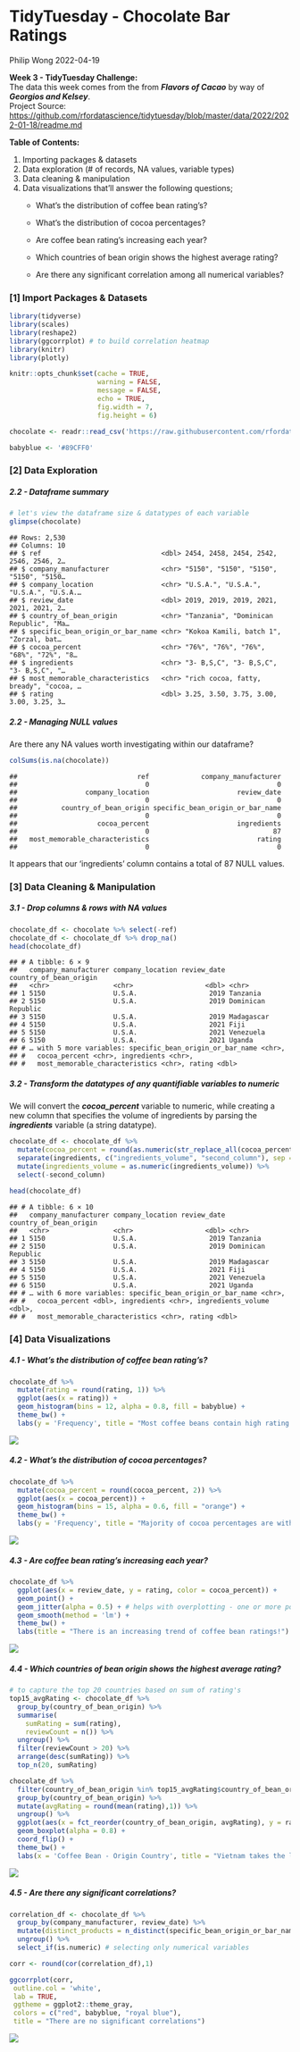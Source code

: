 TidyTuesday - Chocolate Bar Ratings
================
Philip Wong
2022-04-19

<strong> Week 3 - TidyTuesday Challenge: </strong> <br> The data this
week comes from the from ***Flavors of Cacao*** by way of ***Georgios
and Kelsey***. <br> Project Source:
<https://github.com/rfordatascience/tidytuesday/blob/master/data/2022/2022-01-18/readme.md>
<br>

<strong> Table of Contents: </strong> <br>

1.  Importing packages & datasets
2.  Data exploration (# of records, NA values, variable types)
3.  Data cleaning & manipulation
4.  Data visualizations that’ll answer the following questions;
    -   What’s the distribution of coffee bean rating’s?

    -   What’s the distribution of cocoa percentages?

    -   Are coffee bean rating’s increasing each year?

    -   Which countries of bean origin shows the highest average rating?

    -   Are there any significant correlation among all numerical
        variables?

### \[1\] Import Packages & Datasets

``` r
library(tidyverse)
library(scales)
library(reshape2)
library(ggcorrplot) # to build correlation heatmap
library(knitr)
library(plotly)

knitr::opts_chunk$set(cache = TRUE, 
                      warning = FALSE,
                      message = FALSE, 
                      echo = TRUE, 
                      fig.width = 7, 
                      fig.height = 6)

chocolate <- readr::read_csv('https://raw.githubusercontent.com/rfordatascience/tidytuesday/master/data/2022/2022-01-18/chocolate.csv')

babyblue <- '#89CFF0'
```

### \[2\] Data Exploration

##### 2.2 - Dataframe summary

``` r
# let's view the dataframe size & datatypes of each variable
glimpse(chocolate)
```

    ## Rows: 2,530
    ## Columns: 10
    ## $ ref                              <dbl> 2454, 2458, 2454, 2542, 2546, 2546, 2…
    ## $ company_manufacturer             <chr> "5150", "5150", "5150", "5150", "5150…
    ## $ company_location                 <chr> "U.S.A.", "U.S.A.", "U.S.A.", "U.S.A.…
    ## $ review_date                      <dbl> 2019, 2019, 2019, 2021, 2021, 2021, 2…
    ## $ country_of_bean_origin           <chr> "Tanzania", "Dominican Republic", "Ma…
    ## $ specific_bean_origin_or_bar_name <chr> "Kokoa Kamili, batch 1", "Zorzal, bat…
    ## $ cocoa_percent                    <chr> "76%", "76%", "76%", "68%", "72%", "8…
    ## $ ingredients                      <chr> "3- B,S,C", "3- B,S,C", "3- B,S,C", "…
    ## $ most_memorable_characteristics   <chr> "rich cocoa, fatty, bready", "cocoa, …
    ## $ rating                           <dbl> 3.25, 3.50, 3.75, 3.00, 3.00, 3.25, 3…

##### 2.2 - Managing NULL values

Are there any NA values worth investigating within our dataframe?

``` r
colSums(is.na(chocolate))
```

    ##                              ref             company_manufacturer 
    ##                                0                                0 
    ##                 company_location                      review_date 
    ##                                0                                0 
    ##           country_of_bean_origin specific_bean_origin_or_bar_name 
    ##                                0                                0 
    ##                    cocoa_percent                      ingredients 
    ##                                0                               87 
    ##   most_memorable_characteristics                           rating 
    ##                                0                                0

It appears that our ‘ingredients’ column contains a total of 87 NULL
values.

### \[3\] Data Cleaning & Manipulation

##### 3.1 - Drop columns & rows with NA values

``` r
chocolate_df <- chocolate %>% select(-ref)
chocolate_df <- chocolate_df %>% drop_na()
head(chocolate_df)
```

    ## # A tibble: 6 × 9
    ##   company_manufacturer company_location review_date country_of_bean_origin
    ##   <chr>                <chr>                  <dbl> <chr>                 
    ## 1 5150                 U.S.A.                  2019 Tanzania              
    ## 2 5150                 U.S.A.                  2019 Dominican Republic    
    ## 3 5150                 U.S.A.                  2019 Madagascar            
    ## 4 5150                 U.S.A.                  2021 Fiji                  
    ## 5 5150                 U.S.A.                  2021 Venezuela             
    ## 6 5150                 U.S.A.                  2021 Uganda                
    ## # … with 5 more variables: specific_bean_origin_or_bar_name <chr>,
    ## #   cocoa_percent <chr>, ingredients <chr>,
    ## #   most_memorable_characteristics <chr>, rating <dbl>

##### 3.2 - Transform the datatypes of any quantifiable variables to numeric

We will convert the ***cocoa_percent*** variable to numeric, while
creating a new column that specifies the volume of ingredients by
parsing the ***ingredients*** variable (a string datatype).

``` r
chocolate_df <- chocolate_df %>% 
  mutate(cocoa_percent = round(as.numeric(str_replace_all(cocoa_percent, "%", ""))/100, 2)) %>% 
  separate(ingredients, c("ingredients_volume", "second_column"), sep = "-", remove = FALSE) %>% 
  mutate(ingredients_volume = as.numeric(ingredients_volume)) %>% 
  select(-second_column)

head(chocolate_df)
```

    ## # A tibble: 6 × 10
    ##   company_manufacturer company_location review_date country_of_bean_origin
    ##   <chr>                <chr>                  <dbl> <chr>                 
    ## 1 5150                 U.S.A.                  2019 Tanzania              
    ## 2 5150                 U.S.A.                  2019 Dominican Republic    
    ## 3 5150                 U.S.A.                  2019 Madagascar            
    ## 4 5150                 U.S.A.                  2021 Fiji                  
    ## 5 5150                 U.S.A.                  2021 Venezuela             
    ## 6 5150                 U.S.A.                  2021 Uganda                
    ## # … with 6 more variables: specific_bean_origin_or_bar_name <chr>,
    ## #   cocoa_percent <dbl>, ingredients <chr>, ingredients_volume <dbl>,
    ## #   most_memorable_characteristics <chr>, rating <dbl>

### \[4\] Data Visualizations

##### 4.1 - What’s the distribution of coffee bean rating’s?

``` r
chocolate_df %>% 
  mutate(rating = round(rating, 1)) %>% 
  ggplot(aes(x = rating)) + 
  geom_histogram(bins = 12, alpha = 0.8, fill = babyblue) +
  theme_bw() +
  labs(y = 'Frequency', title = "Most coffee beans contain high rating's between 3-4%")
```

![](https://github.com/philipkfw/TidyTuesday/blob/49ee1e711a9b7d7ce962370b085330caa49237b4/Output/TidyTuesday-2022-Wk-3-ChocolateBarRatings_files/figure-gfm/unnamed-chunk-6-1.png)<!-- -->
##### 4.2 - What’s the distribution of cocoa percentages?

``` r
chocolate_df %>% 
  mutate(cocoa_percent = round(cocoa_percent, 2)) %>% 
  ggplot(aes(x = cocoa_percent)) +
  geom_histogram(bins = 15, alpha = 0.6, fill = "orange") +
  theme_bw() +
  labs(y = 'Frequency', title = "Majority of cocoa percentages are within 70-80%")
```

![](https://github.com/philipkfw/TidyTuesday/blob/49ee1e711a9b7d7ce962370b085330caa49237b4/Output/TidyTuesday-2022-Wk-3-ChocolateBarRatings_files/figure-gfm/unnamed-chunk-7-1.png)<!-- -->
##### 4.3 - Are coffee bean rating’s increasing each year?

``` r
chocolate_df %>% 
  ggplot(aes(x = review_date, y = rating, color = cocoa_percent)) +
  geom_point() +
  geom_jitter(alpha = 0.5) + # helps with overplotting - one or more points in the same place
  geom_smooth(method = 'lm') +
  theme_bw() +
  labs(title = "There is an increasing trend of coffee bean ratings!")
```

![](https://github.com/philipkfw/TidyTuesday/blob/49ee1e711a9b7d7ce962370b085330caa49237b4/Output/TidyTuesday-2022-Wk-3-ChocolateBarRatings_files/figure-gfm/unnamed-chunk-8-1.png)<!-- -->

##### 4.4 - Which countries of bean origin shows the highest average rating?

``` r
# to capture the top 20 countries based on sum of rating's
top15_avgRating <- chocolate_df %>% 
  group_by(country_of_bean_origin) %>% 
  summarise(
    sumRating = sum(rating),
    reviewCount = n()) %>% 
  ungroup() %>%
  filter(reviewCount > 20) %>% 
  arrange(desc(sumRating)) %>% 
  top_n(20, sumRating)

chocolate_df %>% 
  filter(country_of_bean_origin %in% top15_avgRating$country_of_bean_origin) %>%
  group_by(country_of_bean_origin) %>% 
  mutate(avgRating = round(mean(rating),1)) %>% 
  ungroup() %>% 
  ggplot(aes(x = fct_reorder(country_of_bean_origin, avgRating), y = rating, fill = avgRating)) +
  geom_boxplot(alpha = 0.8) +
  coord_flip() +
  theme_bw() +
  labs(x = 'Coffee Bean - Origin Country', title = "Vietnam takes the lead based on average rating's")
```

![](https://github.com/philipkfw/TidyTuesday/blob/49ee1e711a9b7d7ce962370b085330caa49237b4/Output/TidyTuesday-2022-Wk-3-ChocolateBarRatings_files/figure-gfm/unnamed-chunk-9-1.png)<!-- -->
##### 4.5 - Are there any significant correlations?

``` r
correlation_df <- chocolate_df %>% 
  group_by(company_manufacturer, review_date) %>% 
  mutate(distinct_products = n_distinct(specific_bean_origin_or_bar_name)) %>% # number of distinct products for each company per year
  ungroup() %>% 
  select_if(is.numeric) # selecting only numerical variables

corr <- round(cor(correlation_df),1)

ggcorrplot(corr, 
 outline.col = 'white', 
 lab = TRUE,
 ggtheme = ggplot2::theme_gray,
 colors = c("red", babyblue, "royal blue"),
 title = "There are no significant correlations")
```

![](https://github.com/philipkfw/TidyTuesday/blob/49ee1e711a9b7d7ce962370b085330caa49237b4/Output/TidyTuesday-2022-Wk-3-ChocolateBarRatings_files/figure-gfm/unnamed-chunk-10-1.png)<!-- -->
